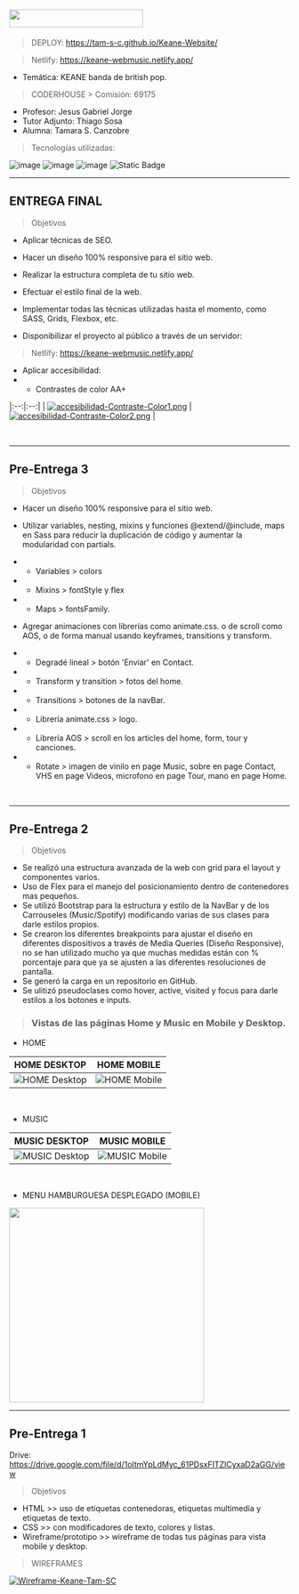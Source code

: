 <h1><img src="https://img.shields.io/badge/CURSO-DESARROLLO WEB-32286E?logo=null&logoColor=black&style=flat" width="240" height="32"/></h1>

> DEPLOY: https://tam-s-c.github.io/Keane-Website/

> Netlify: https://keane-webmusic.netlify.app/
* Temática: KEANE banda de british pop.

> CODERHOUSE > Comisión: 69175

* Profesor: Jesus Gabriel Jorge
* Tutor Adjunto: Thiago Sosa
* Alumna: Tamara S. Canzobre

> Tecnologías utilizadas:

![image](https://github.com/user-attachments/assets/09bb3851-8f1c-44b2-a0f1-330181e7aad1)
![image](https://github.com/user-attachments/assets/e27f4435-1fa4-43b0-93a4-9f2da115d562)
![image](https://github.com/user-attachments/assets/1767df44-aa42-441c-ba84-d0ac373df9ed)
![Static Badge](https://img.shields.io/badge/Sass-%23CC6699?logo=sass&logoColor=white)

<hr>
<h2>ENTREGA FINAL</h2>

> Objetivos
- Aplicar técnicas de SEO.

- Hacer un diseño 100% responsive para el sitio web.

- Realizar la estructura completa de tu sitio web.

- Efectuar el estilo final de la web.

- Implementar todas las técnicas utilizadas hasta el momento, como SASS, Grids, Flexbox, etc.

- Disponibilizar el proyecto al público a través de un servidor:
> Netlify: https://keane-webmusic.netlify.app/

- Aplicar accesibilidad:
- - Contrastes de color AA+

|:--:|:--:|
| [![accesibilidad-Contraste-Color1.png](https://i.postimg.cc/2jKbBwHC/accesibilidad-Contraste-Color1.png)](https://postimg.cc/fkYTGxnP) | [![accesibilidad-Contraste-Color2.png](https://i.postimg.cc/vHx17Vjf/accesibilidad-Contraste-Color2.png)](https://postimg.cc/w7HTg79j) |

<br>

<hr>

<h2>Pre-Entrega 3</h2>

> Objetivos
- Hacer un diseño 100% responsive para el sitio web.

- Utilizar variables, nesting, mixins y funciones @extend/@include, maps en Sass para reducir la duplicación de código y aumentar la modularidad con partials.
- - Variables > colors
- - Mixins > fontStyle y flex
- - Maps > fontsFamily.

- Agregar animaciones con librerías como animate.css. o de scroll como AOS, o de forma manual usando keyframes, transitions y transform.
- - Degradé lineal > botón 'Enviar' en Contact.
- - Transform y transition > fotos del home.
- - Transitions > botones de la navBar.
- - Librería animate.css > logo.
- - Librería AOS > scroll en los articles del home, form, tour y canciones.
- - Rotate > imagen de vinilo en page Music, sobre en page Contact, VHS en page Videos, microfono en page Tour, mano en page Home.


<br>

<hr>

<h2>Pre-Entrega 2</h2>

> Objetivos
- Se realizó una estructura avanzada de la web con grid para el layout y componentes varios.
- Uso de Flex para el manejo del posicionamiento dentro de contenedores mas pequeños.
- Se utilizó Bootstrap para la estructura y estilo de la NavBar y de los Carrouseles (Music/Spotify) modificando varias de sus clases para darle estilos propios.
- Se crearon los diferentes breakpoints para ajustar el diseño en diferentes dispositivos a través de Media Queries (Diseño Responsive), no se han utilizado mucho ya que muchas medidas están con % porcentaje para que ya se ajusten a las diferentes resoluciones de pantalla.
- Se generó la carga en un repositorio en GitHub.
- Se ulitizó pseudoclases como hover, active, visited y focus para darle estilos a los botones e inputs.

> <h3>Vistas de las páginas Home y Music en Mobile y Desktop.</h3>

- HOME

| **HOME DESKTOP** | **HOME MOBILE** |
|:--:|:--:|
| ![HOME Desktop](https://i.postimg.cc/zfKLqSG5/desk1-1.png) | ![HOME Mobile](https://i.postimg.cc/kgV6pdr2/mob2-1.png) |

<br>

- MUSIC

| **MUSIC DESKTOP** | **MUSIC MOBILE** |
|:--:|:--:|
| ![MUSIC Desktop](https://i.postimg.cc/pLghN1xq/mob2-2.png) | ![MUSIC Mobile](https://i.postimg.cc/Kvp3f8WX/desk1-2.png) |

<br>

- MENU HAMBURGUESA DESPLEGADO (MOBILE)

<a href="https://postimg.cc/rdhVYpCy">
   <img src="https://i.postimg.cc/wvz1My1N/mob3.png" width="350" />
</a>

<hr>

<h2>Pre-Entrega 1</h2>

Drive: https://drive.google.com/file/d/1oltmYpLdMyc_61PDsxFITZlCyxaD2aGG/view

> Objetivos
- HTML >> uso de etiquetas contenedoras, etiquetas multimedia y etiquetas de texto.
- CSS  >> con modificadores de texto, colores y listas.
- Wireframe/prototipo >> wireframe de todas tus páginas para vista mobile y desktop.

> WIREFRAMES

<a href='https://i.postimg.cc/HTWN22SK/Wireframe-Keane-Tam-SC.png' target='_blank'><img src='https://i.postimg.cc/TKVnC5wp/Wireframe-Keane-Tam-SC.png' border='0'  alt='Wireframe-Keane-Tam-SC'/></a>




